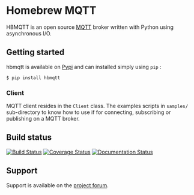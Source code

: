 # Homebrew MQTT

HBMQTT is an open source [MQTT](http://www.mqtt.org) broker written with Python using asynchronous I/O.

## Getting started

hbmqtt is available on [Pypi](https://pypi.python.org/pypi/hbmqtt) and can installed simply using `pip` :

    $ pip install hbmqtt

### Client

MQTT client resides in the `Client` class. The examples scripts in `samples/` sub-directory to know how to use if for connecting, subscribing or publishing on a MQTT broker.

## Build status
[![Build Status](https://travis-ci.org/beerfactory/hbmqtt.svg?branch=master)](https://travis-ci.org/beerfactory/hbmqtt)
[![Coverage Status](https://coveralls.io/repos/beerfactory/hbmqtt/badge.svg?branch=develop&service=github)](https://coveralls.io/github/beerfactory/hbmqtt?branch=develop)
[![Documentation Status](https://readthedocs.org/projects/hbmqtt/badge/?version=latest)](http://hbmqtt.readthedocs.org/en/latest/?badge=latest)

## Support

Support is available on the [project forum](http://forum.beerfactory.org/c/hbmqtt). 